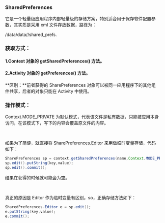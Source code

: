 ### SharedPreferences

它是一个轻量级应用程序内部轻量级的存储方案，特别适合用于保存软件配置参数，其实质是采用 xml 文件存放数据，路径为：

/data/data/<package name>/shared_prefs.



### 获取方式：

#### 1.Context 对象的 getSharedPreferences() 方法。

#### 2.Activity 对象的 getPreferences() 方法。



**区别：**前者获得的 SharePreferences 对象可以被同一应用程序下的其他组件共享，后者的对象只能在 Activity 中使用。



### 操作模式：

Context.MODE_PRIVATE 为默认模式，代表该文件是私有数据，只能被应用本身访问，在该模式下，写下的内容会覆盖原文件的内容。


​	

如果为了简便，就直接将 SharePreferences.Editor 来用做临时变量存储，代码如下：

```java
SharePreferences sp = context.getSharedPreferences(name,Context.MODE_PRIVATE);
sp.edit().putString(key,value);
sp.edit().commit();
```

结果在获得的时候就可能会为空。

​	

真正的原因是 Editor 作为临时变量有区别，so，正确存储方法如下：

```java
SharedPreferences.Editor e = sp.edit();
e.putString(key,value);
e.commit();
```